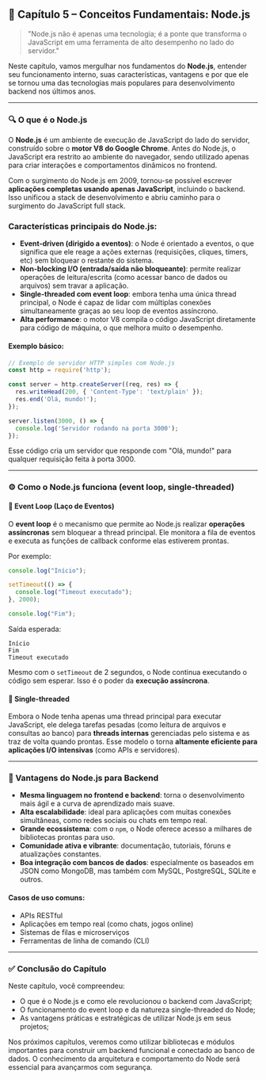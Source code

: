 ## 🧠 Capítulo 5 – Conceitos Fundamentais: Node.js

> "Node.js não é apenas uma tecnologia; é a ponte que transforma o JavaScript em uma ferramenta de alto desempenho no lado do servidor."

Neste capítulo, vamos mergulhar nos fundamentos do **Node.js**, entender seu funcionamento interno, suas características, vantagens e por que ele se tornou uma das tecnologias mais populares para desenvolvimento backend nos últimos anos.

------

### 🔍 O que é o Node.js

O **Node.js** é um ambiente de execução de JavaScript do lado do servidor, construído sobre o **motor V8 do Google Chrome**. Antes do Node.js, o JavaScript era restrito ao ambiente do navegador, sendo utilizado apenas para criar interações e comportamentos dinâmicos no frontend.

Com o surgimento do Node.js em 2009, tornou-se possível escrever **aplicações completas usando apenas JavaScript**, incluindo o backend. Isso unificou a stack de desenvolvimento e abriu caminho para o surgimento do JavaScript full stack.

### Características principais do Node.js:

- **Event-driven (dirigido a eventos)**: o Node é orientado a eventos, o que significa que ele reage a ações externas (requisições, cliques, timers, etc) sem bloquear o restante do sistema.
- **Non-blocking I/O (entrada/saída não bloqueante)**: permite realizar operações de leitura/escrita (como acessar banco de dados ou arquivos) sem travar a aplicação.
- **Single-threaded com event loop**: embora tenha uma única thread principal, o Node é capaz de lidar com múltiplas conexões simultaneamente graças ao seu loop de eventos assíncrono.
- **Alta performance**: o motor V8 compila o código JavaScript diretamente para código de máquina, o que melhora muito o desempenho.

#### Exemplo básico:

```js
// Exemplo de servidor HTTP simples com Node.js
const http = require('http');

const server = http.createServer((req, res) => {
  res.writeHead(200, { 'Content-Type': 'text/plain' });
  res.end('Olá, mundo!');
});

server.listen(3000, () => {
  console.log('Servidor rodando na porta 3000');
});
```

Esse código cria um servidor que responde com "Olá, mundo!" para qualquer requisição feita à porta 3000.

------

### ⚙️ Como o Node.js funciona (event loop, single-threaded)

#### 🧠 Event Loop (Laço de Eventos)

O **event loop** é o mecanismo que permite ao Node.js realizar **operações assíncronas** sem bloquear a thread principal. Ele monitora a fila de eventos e executa as funções de callback conforme elas estiverem prontas.

Por exemplo:

```js
console.log("Início");

setTimeout(() => {
  console.log("Timeout executado");
}, 2000);

console.log("Fim");
```

Saída esperada:

```
Início
Fim
Timeout executado
```

Mesmo com o `setTimeout` de 2 segundos, o Node continua executando o código sem esperar. Isso é o poder da **execução assíncrona**.

#### 🧵 Single-threaded

Embora o Node tenha apenas uma thread principal para executar JavaScript, ele delega tarefas pesadas (como leitura de arquivos e consultas ao banco) para **threads internas** gerenciadas pelo sistema e as traz de volta quando prontas. Esse modelo o torna **altamente eficiente para aplicações I/O intensivas** (como APIs e servidores).

------

### 🚀 Vantagens do Node.js para Backend

- **Mesma linguagem no frontend e backend**: torna o desenvolvimento mais ágil e a curva de aprendizado mais suave.
- **Alta escalabilidade**: ideal para aplicações com muitas conexões simultâneas, como redes sociais ou chats em tempo real.
- **Grande ecossistema**: com o `npm`, o Node oferece acesso a milhares de bibliotecas prontas para uso.
- **Comunidade ativa e vibrante**: documentação, tutoriais, fóruns e atualizações constantes.
- **Boa integração com bancos de dados**: especialmente os baseados em JSON como MongoDB, mas também com MySQL, PostgreSQL, SQLite e outros.

#### Casos de uso comuns:

- APIs RESTful
- Aplicações em tempo real (como chats, jogos online)
- Sistemas de filas e microserviços
- Ferramentas de linha de comando (CLI)

------

### ✅ Conclusão do Capítulo

Neste capítulo, você compreendeu:

- O que é o Node.js e como ele revolucionou o backend com JavaScript;
- O funcionamento do event loop e da natureza single-threaded do Node;
- As vantagens práticas e estratégicas de utilizar Node.js em seus projetos;

Nos próximos capítulos, veremos como utilizar bibliotecas e módulos importantes para construir um backend funcional e conectado ao banco de dados. O conhecimento da arquitetura e comportamento do Node será essencial para avançarmos com segurança.